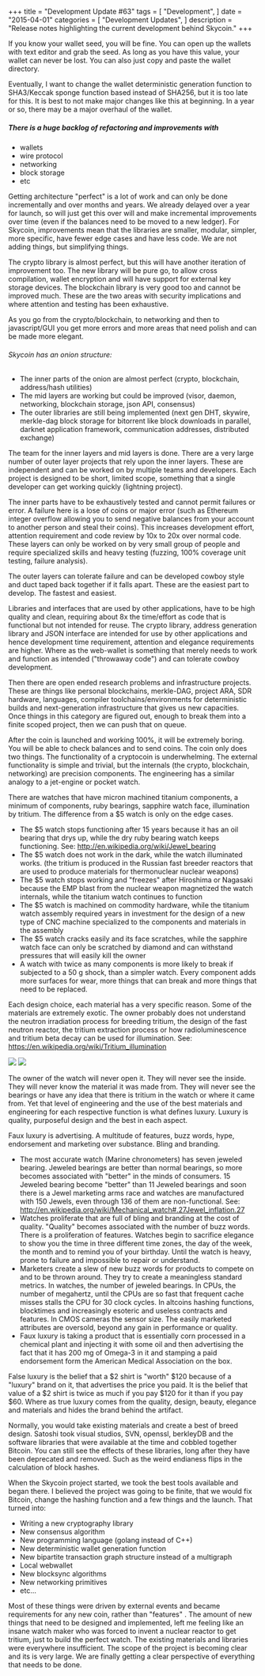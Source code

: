 +++
title = "Development Update #63"
tags = [
    "Development",
]
date = "2015-04-01"
categories = [
    "Development Updates",
]
description = "Release notes highlighting the current development behind Skycoin."
+++

If you know your wallet seed, you will be fine. You can open up the wallets with text editor and grab the seed. As long as you have this value, your wallet can never be lost. You can also just copy and paste the wallet directory.

Eventually, I want to change the wallet deterministic generation function to SHA3/Keccak sponge function based instead of SHA256, but it is too late for this. It is best to not make major changes like this at beginning. In a year or so, there may be a major overhaul of the wallet.

##### There is a huge backlog of refactoring and improvements with
- wallets
- wire protocol
- networking
- block storage
- etc

Getting architecture "perfect" is a lot of work and can only be done incrementally and over months and years. We already delayed over a year for launch, so will just get this over will and make incremental improvements over time (even if the balances need to be moved to a new ledger). For Skycoin, improvements mean that the libraries are smaller, modular, simpler, more specific, have fewer edge cases and have less code. We are not adding things, but simplifying things.

The crypto library is almost perfect, but this will have another iteration of improvement too. The new library will be pure go, to allow cross compilation, wallet encryption and will have support for external key storage devices. The blockchain library is very good too and cannot be improved much. These are the two areas with security implications and where attention and testing has been exhaustive.

As you go from the crypto/blockchain, to networking and then to javascript/GUI you get more errors and more areas that need polish and can be made more elegant.

###### Skycoin has an onion structure:
- The inner parts of the onion are almost perfect (crypto, blockchain, address/hash utilities)
- The mid layers are working but could be improved (visor, daemon, networking, blockchain storage, json API, consensus)
- The outer libraries are still being implemented (next gen DHT, skywire, merkle-dag block storage for bitorrent like block downloads in parallel, darknet application framework, communication addresses, distributed exchange)

The team for the inner layers and mid layers is done. There are a very large number of outer layer projects that rely upon the inner layers. These are independent and can be worked on by multiple teams and developers. Each project is designed to be short, limited scope, something that a single developer can get working quickly (lightning project).

The inner parts have to be exhaustively tested and cannot permit failures or error. A failure here is a lose of coins or major error (such as Ethereum integer overflow allowing you to send negative balances from your account to another person and steal their coins). This increases development effort, attention requirement and code review by 10x to 20x over normal code. These layers can only be worked on by very small group of people and require specialized skills and heavy testing (fuzzing, 100% coverage unit testing, failure analysis).

The outer layers can tolerate failure and can be developed cowboy style and duct taped back together if it falls apart. These are the easiest part to develop. The fastest and easiest.

Libraries and interfaces that are used by other applications, have to be high quality and clean, requiring about 8x the time/effort as code that is functional but not intended for reuse. The crypto library, address generation library and JSON interface are intended for use by other applications and hence development time requirement, attention and elegance requirements are higher. Where as the web-wallet is something that merely needs to work and function as intended ("throwaway code") and can tolerate cowboy development.

Then there are open ended research problems and infrastructure projects. These are things like personal blockchains, merkle-DAG, project ARA, SDR hardware, languages, compiler toolchains/environments for deterministic builds and next-generation infrastructure that gives us new capacities. Once things in this category are figured out, enough to break them into a finite scoped project, then we can push that on queue.

After the coin is launched and working 100%, it will be extremely boring. You will be able to check balances and to send coins. The coin only does two things. The functionality of a cryptocoin is underwhelming. The external functionality is simple and trivial, but the internals (the crypto, blockchain, networking) are precision components. The engineering has a similar analogy to a jet-engine or pocket watch.

There are watches that have micron machined titanium components, a minimum of components, ruby bearings, sapphire watch face, illumination by tritium. The difference from a $5 watch is only on the edge cases.
- The $5 watch stops functioning after 15 years because it has an oil bearing that drys up, while the dry ruby bearing watch keeps functioning. See: http://en.wikipedia.org/wiki/Jewel_bearing
- The $5 watch does not work in the dark, while the watch illuminated works. (the tritium is produced in the Russian fast breeder reactors that are used to produce materials for thermonuclear nuclear weapons)
- The $5 watch stops working and "freezes" after Hiroshima or Nagasaki because the EMP blast from the nuclear weapon magnetized the watch internals, while the titanium watch continues to function
- The $5 watch is machined on commodity hardware, while the titanium watch assembly required years in investment for the design of a new type of CNC machine specialized to the components and materials in the assembly
- The $5 watch cracks easily and its face scratches, while the sapphire watch face can only be scratched by diamond and can withstand pressures that will easily kill the owner
- A watch with twice as many components is more likely to break if subjected to a 50 g shock, than a simpler watch. Every component adds more surfaces for wear, more things that can break and more things that need to be replaced.

Each design choice, each material has a very specific reason. Some of the materials are extremely exotic. The owner probably does not understand the neutron irradiation process for breeding tritium, the design of the fast neutron reactor, the tritium extraction process or how  radioluminescence and tritium beta decay can be used for illumination. See: https://en.wikipedia.org/wiki/Tritium_illumination

![](http://i.imgur.com/xCeVaVV.jpg)
![](http://i.imgur.com/zCVtyW4.jpg)

The owner of the watch will never open it. They will never see the inside. They will never know the material it was made from. They will never see the bearings or have any idea that there is tritium in the watch or where it came from. Yet that level of engineering and the use of the best materials and engineering for each respective function is what defines luxury. Luxury is quality, purposeful design and the best in each aspect.

Faux luxury is advertising. A multitude of features, buzz words, hype, endorsement and marketing over substance. Bling and branding.
- The most accurate watch (Marine chronometers) has seven jeweled bearing. Jeweled bearings are better than normal bearings, so more becomes associated with "better" in the minds of consumers. 15 Jeweled bearing become "better" than 11 Jeweled bearings and soon there is a Jewel marketing arms race and watches are manufactured with 150 Jewels, even through 136 of them are non-functional. See: http://en.wikipedia.org/wiki/Mechanical_watch#.27Jewel_inflation.27
- Watches proliferate that are full of bling and branding at the cost of quality. "Quality" becomes associated with the number of buzz words. There is a proliferation of features. Watches begin to sacrifice elegance to show you the time in three different time zones, the day of the week, the month and to remind you of your birthday. Until the watch is heavy, prone to failure and impossible to repair or understand.
- Marketers create a slew of new buzz words for products to compete on and to be thrown around. They try to create a meaningless standard metrics. In watches, the number of jeweled bearings. In CPUs, the number of megahertz, until the CPUs are so fast that frequent cache misses stalls the CPU for 30 clock cycles. In altcoins hashing functions, blocktimes and increasingly esoteric and useless contracts and features. In CMOS cameras the sensor size. The easily marketed attributes are oversold, beyond any gain in performance or quality.
- Faux luxury is taking a product that is essentially corn processed in a chemical plant and injecting it with some oil and then advertising the fact that it has 200 mg of Omega-3 in it and stamping a paid endorsement form the American Medical Association on the box.

False luxury is the belief that a $2 shirt is "worth" $120 because of a "luxury" brand on it, that advertises the price you paid. It is the belief that value of a $2 shirt is twice as much if you pay $120 for it than if you pay $60. Where as true luxury comes from the quality, design, beauty, elegance and materials and hides the brand behind the artifact.

Normally, you would take existing materials and create a best of breed design. Satoshi took visual studios, SVN, openssl, berkleyDB and the software libraries that were available at the time and cobbled together Bitcoin. You can still see the effects of these libraries, long after they have been deprecated and removed. Such as the weird endianess flips in the calculation of block hashes.

When the Skycoin project started, we took the best tools available and began there. I believed the project was going to be finite, that we would fix Bitcoin, change the hashing function and a few things and the launch. That turned into:
- Writing a new cryptography library
- New consensus algorithm
- New programming language (golang instead of C++)
- New deterministic wallet generation function
- New bipartite transaction graph structure instead of a multigraph
- Local webwallet
- New blocksync algorithms
- New networking primitives
- etc...

Most of these things were driven by external events and became requirements for any new coin, rather than "features" . The amount of new things that need to be designed and implemented, left me feeling like an insane watch maker who was forced to invent a nuclear reactor to get tritium, just to build the perfect watch. The existing materials and libraries were everywhere insufficient. The scope of the project is becoming clear and its is very large. We are finally getting a clear perspective of everything that needs to be done.

